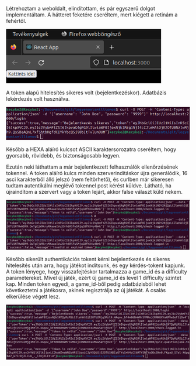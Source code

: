Létrehoztam a weboldalt, elindítottam, és pár egyszerű dolgot implementáltam. A hátteret feketére cseréltem, mert kiégett a retinám a fehértől.

![](../kepek/tomtest1.png)

A token alapú hitelesítés sikeres volt (bejelentkezéskor).
Adatbázis lekérdezés volt használva.

![](../kepek/tomtest2.png)

Később a HEXA aláíró kulcsot ASCII karaktersorozatra cseréltem, hogy gyorsabb, rövidebb, és biztonságosabb legyen.

Ezután neki láthattam a már bejelentkezett felhasználók ellenőrzésének tokennel.
A token aláíró kulcs minden szerverindításkor újra generálódik, 16 asci karakterből álló jelszó (nem feltörhető), és curlben már sikeresen tudtam autentikálni meglévő tokennel post kérést küldve.
Látható, ha újraindítom a szervert vagy a token lejárt, akkor false választ küld nekem.

![](../kepek/tomtest3.png)

Később sikerült authentikációs tokent kérni bejelentkezés és sikeres hitelesítés után arra, hogy játékot indítsunk, és egy kérdés-tokent kapjunk. A token lényege, hogy visszafejtéskor tartalmazza a game_id és a difficulty paramétereket. Mivel új játék, ezért új game_id és level 1 difficulty szintet kap. Minden token egyedi, a game_id-ből pedig adatbázisból lehet következtetni a játékosra, akinek regisztrálja az új játékát. A csalás elkerülése végett lesz.

![](../kepek/tomtest4.png)
